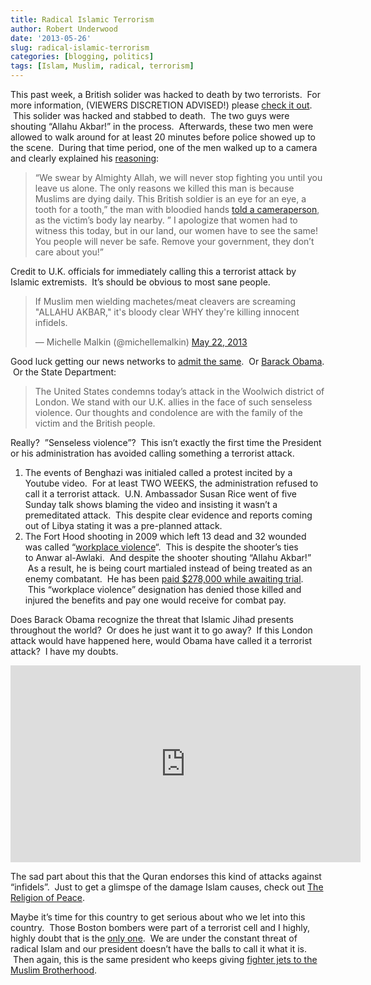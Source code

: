 ```yaml
---
title: Radical Islamic Terrorism
author: Robert Underwood
date: '2013-05-26'
slug: radical-islamic-terrorism
categories: [blogging, politics]
tags: [Islam, Muslim, radical, terrorism]
---
```


This past week, a British solider was hacked to death by two terrorists.  For more information, (VIEWERS DISCRETION ADVISED!) please [check it out](http://www.telegraph.co.uk/news/uknews/terrorism-in-the-uk/10073910/Woolwich-attack-terrorist-proclaimed-an-eye-for-an-eye-after-attack.html).  This solider was hacked and stabbed to death.  The two guys were shouting “Allahu Akbar!” in the process.  Afterwards, these two men were allowed to walk around for at least 20 minutes before police showed up to the scene.  During that time period, one of the men walked up to a camera and clearly explained his [reasoning](http://www.theblaze.com/stories/2013/05/22/police-investigating-possible-terror-attack-in-london/):

> “We swear by Almighty Allah, we will never stop fighting you until you leave us alone. The only reasons we killed this man is because Muslims are dying daily. This British soldier is an eye for an eye, a tooth for a tooth,” the man with bloodied hands [told a cameraperson](http://www.mediaite.com/tv/bloodied-london-attacker-speaks-to-camera-after-beheading-you-people-will-never-be-safe/), as the victim’s body lay nearby. ” I apologize that women had to witness this today, but in our land, our women have to see the same! You people will never be safe. Remove your government, they don’t care about you!”

Credit to U.K. officials for immediately calling this a terrorist attack by Islamic extremists.  It’s should be obvious to most sane people.

<blockquote class="twitter-tweet" data-lang="en"><p lang="en" dir="ltr">If Muslim men wielding machetes/meat cleavers are screaming &quot;ALLAHU AKBAR,&quot; it&#39;s bloody clear WHY they&#39;re killing innocent infidels.</p>&mdash; Michelle Malkin (@michellemalkin) <a href="https://twitter.com/michellemalkin/status/337316710287818752?ref_src=twsrc%5Etfw">May 22, 2013</a></blockquote>
<script async src="https://platform.twitter.com/widgets.js" charset="utf-8"></script>

Good luck getting our news networks to [admit the same](http://newsbusters.org/blogs/matthew-philbin/2013/05/23/networks-evening-shows-don-t-name-islam-london-terror-attack).  Or [Barack Obama](http://blog.heritage.org/2013/05/24/now-president-obama-refuses-to-label-london-terror-attack-terrorism/).  Or the State Department:

> The United States condemns today’s attack in the Woolwich district of London. We stand with our U.K. allies in the face of such senseless violence. Our thoughts and condolence are with the family of the victim and the British people.

Really?  ”Senseless violence”?  This isn’t exactly the first time the President or his administration has avoided calling something a terrorist attack.

1.  The events of Benghazi was initialed called a protest incited by a Youtube video.  For at least TWO WEEKS, the administration refused to call it a terrorist attack.  U.N. Ambassador Susan Rice went of five Sunday talk shows blaming the video and insisting it wasn’t a premeditated attack.  This despite clear evidence and reports coming out of Libya stating it was a pre-planned attack.
2.  The Fort Hood shooting in 2009 which left 13 dead and 32 wounded was called “[workplace violence](http://www.foxnews.com/politics/2011/12/06/military-growing-terrorist-target-lawmakers-warn/)“.  This is despite the shooter’s ties to Anwar al-Awlaki.  And despite the shooter shouting “Allahu Akbar!”  As a result, he is being court martialed instead of being treated as an enemy combatant.  He has been [paid $278,000 while awaiting trial](http://www.nbcdfw.com/investigations/Accused-Fort-Hood-Shooter-Paid-278000-While-Awaiting-Trial-208230691.html).  This “workplace violence” designation has denied those killed and injured the benefits and pay one would receive for combat pay.

Does Barack Obama recognize the threat that Islamic Jihad presents throughout the world?  Or does he just want it to go away?  If this London attack would have happened here, would Obama have called it a terrorist attack?  I have my doubts.

<iframe width="560" height="315" src="https://www.youtube.com/embed/b60NSa9TCtc" frameborder="0" gesture="media" allow="encrypted-media" allowfullscreen></iframe>

The sad part about this that the Quran endorses this kind of attacks against “infidels”.  Just to get a glimspe of the damage Islam causes, check out [The Religion of Peace](http://www.thereligionofpeace.com/).

Maybe it’s time for this country to get serious about who we let into this country.  Those Boston bombers were part of a terrorist cell and I highly, highly doubt that is the [only one](http://www.investigativeproject.org/maps.php).  We are under the constant threat of radical Islam and our president doesn’t have the balls to call it what it is.  Then again, this is the same president who keeps giving [fighter jets to the Muslim Brotherhood](http://www.breitbart.com/Big-Peace/2013/04/12/US-Sends-4-More-F-16-Jets-to-Egypt).